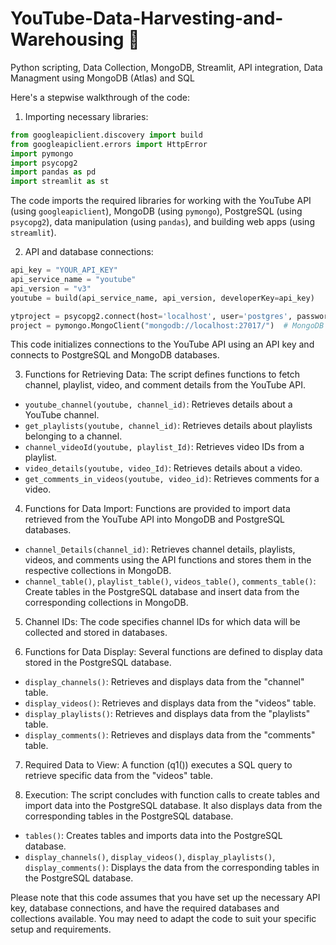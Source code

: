 # YouTube-Data-Harvesting-and-Warehousing 🔴
Python scripting, Data Collection, MongoDB, Streamlit, API integration, Data Managment using MongoDB (Atlas) and SQL

Here's a stepwise walkthrough of the code:

1. Importing necessary libraries:
```python
from googleapiclient.discovery import build
from googleapiclient.errors import HttpError
import pymongo
import psycopg2
import pandas as pd
import streamlit as st
```
The code imports the required libraries for working with the YouTube API (using `googleapiclient`), MongoDB (using `pymongo`), PostgreSQL (using `psycopg2`), data manipulation (using `pandas`), and building web apps (using `streamlit`).

2. API and database connections:
```python
api_key = "YOUR_API_KEY"
api_service_name = "youtube"
api_version = "v3"
youtube = build(api_service_name, api_version, developerKey=api_key)

ytproject = psycopg2.connect(host='localhost', user='postgres', password='1234', database='youtube')  # PostgreSQL connection
project = pymongo.MongoClient("mongodb://localhost:27017/")  # MongoDB connection
```
This code initializes connections to the YouTube API using an API key and connects to PostgreSQL and MongoDB databases.

3. Functions for Retrieving Data:
The script defines functions to fetch channel, playlist, video, and comment details from the YouTube API.
- `youtube_channel(youtube, channel_id)`: Retrieves details about a YouTube channel.
- `get_playlists(youtube, channel_id)`: Retrieves details about playlists belonging to a channel.
- `channel_videoId(youtube, playlist_Id)`: Retrieves video IDs from a playlist.
- `video_details(youtube, video_Id)`: Retrieves details about a video.
- `get_comments_in_videos(youtube, video_id)`: Retrieves comments for a video.

4. Functions for Data Import:
Functions are provided to import data retrieved from the YouTube API into MongoDB and PostgreSQL databases.
- `channel_Details(channel_id)`: Retrieves channel details, playlists, videos, and comments using the API functions and stores them in the respective collections in MongoDB.
- `channel_table()`, `playlist_table()`, `videos_table()`, `comments_table()`: Create tables in the PostgreSQL database and insert data from the corresponding collections in MongoDB.

5. Channel IDs:
The code specifies channel IDs for which data will be collected and stored in databases.

6. Functions for Data Display:
Several functions are defined to display data stored in the PostgreSQL database.
- `display_channels()`: Retrieves and displays data from the "channel" table.
- `display_videos()`: Retrieves and displays data from the "videos" table.
- `display_playlists()`: Retrieves and displays data from the "playlists" table.
- `display_comments()`: Retrieves and displays data from the "comments" table.

7. Required Data to View:
A function (q1()) executes a SQL query to retrieve specific data from the "videos" table.

8. Execution:
The script concludes with function calls to create tables and import data into the PostgreSQL database. It also displays data from the corresponding tables in the PostgreSQL database.
- `tables()`: Creates tables and imports data into the PostgreSQL database.
- `display_channels()`, `display_videos()`, `display_playlists()`, `display_comments()`: Displays the data from the corresponding tables in the PostgreSQL database.

Please note that this code assumes that you have set up the necessary API key, database connections, and have the required databases and collections available. You may need to adapt the code to suit your specific setup and requirements.
